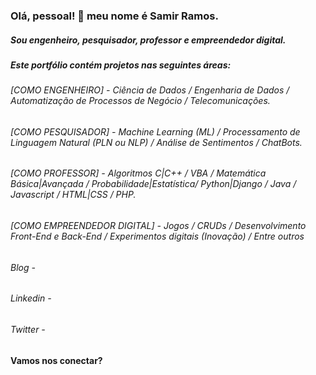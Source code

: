 ### Olá, pessoal! 👋 meu nome é Samir Ramos. 


##### Sou engenheiro, pesquisador, professor e empreendedor digital.
##### Este portfólio contém projetos nas seguintes áreas:
###### [COMO ENGENHEIRO] - Ciência de Dados / Engenharia de Dados / Automatização de Processos de Negócio / Telecomunicações.
###### [COMO PESQUISADOR] - Machine Learning (ML) / Processamento de Linguagem Natural (PLN ou NLP) / Análise de Sentimentos / ChatBots.
###### [COMO PROFESSOR] - Algoritmos C|C++ / VBA / Matemática Básica|Avançada / Probabilidade|Estatística/ Python|Django / Java / Javascript / HTML|CSS / PHP.
###### [COMO EMPREENDEDOR DIGITAL] - Jogos / CRUDs / Desenvolvimento Front-End  e Back-End / Experimentos digitais (Inovação) / Entre outros

###### Blog - 
###### Linkedin - 
###### Twitter - 

#### Vamos nos conectar?


<!--
**samoliverramos/samoliverramos** is a ✨ _special_ ✨ repository because its `README.md` (this file) appears on your GitHub profile.

Here are some ideas to get you started:

### 🔭 I’m currently working on ...
- 🌱 I’m currently learning ...
- 👯 I’m looking to collaborate on ...
- 🤔 I’m looking for help with ...
- 💬 Ask me about ...
- 📫 How to reach me: ...
- 😄 Pronouns: ...
- ⚡ Fun fact: ...
-->
